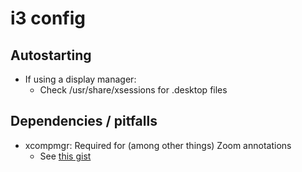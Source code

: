 # i3 config

## Autostarting

* If using a display manager:
    * Check /usr/share/xsessions for .desktop files

## Dependencies / pitfalls

* xcompmgr: Required for (among other things) Zoom annotations
    * See [this gist](https://gist.github.com/fntlnz/0572761e0a6d7bdda2af)
